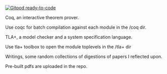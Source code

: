 [![Gitpod ready-to-code](https://img.shields.io/badge/Gitpod-ready--to--code-blue?logo=gitpod)](https://gitpod.io/#https://github.com/junlong-gao/little_writer)

Coq, an interactive theorem prover.

   Use coqc for batch compilation against each module in the /coq dir.

TLA+, a model checker and a system specification language.
   
   Use tla+ toolbox to open the module toplevels in the /tla+ dir

Writings, some random collections of digestions of papers I reflected upon.
   
   Pre-built pdfs are uploaded in the repo.

